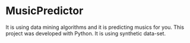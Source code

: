 # MusicPredictor
It is using data mining algorithms and it is predicting musics for you. This project was developed with Python. It is using synthetic data-set.
